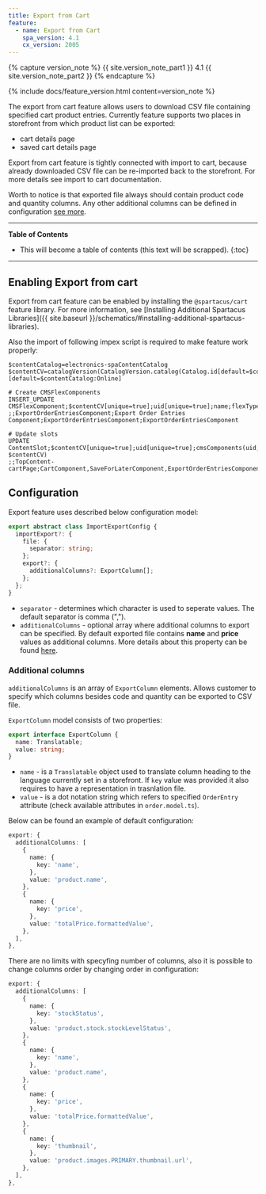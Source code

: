 ```yaml
---
title: Export from Cart
feature:
  - name: Export from Cart
    spa_version: 4.1
    cx_version: 2005
---
```


{% capture version_note %}
{{ site.version_note_part1 }} 4.1 {{ site.version_note_part2 }}
{% endcapture %}

{% include docs/feature_version.html content=version_note %}

The export from cart feature allows users to download CSV file containing specified cart product entries. Currently feature supports two places in storefront from which product list can be exported:

- cart details page
- saved cart details page

Export from cart feature is tightly connected with import to cart, because already downloaded CSV file can be re-imported back to the storefront. For more details see import to cart documentation.

Worth to notice is that exported file always should contain product code and quantity columns. Any other additional columns can be defined in configuration [see more](#additional-columns).

---

**Table of Contents**

- This will become a table of contents (this text will be scrapped).
  {:toc}

---

## Enabling Export from cart

Export from cart feature can be enabled by installing the `@spartacus/cart` feature library. For more information, see [Installing Additional Spartacus Libraries]({{ site.baseurl }}/schematics/#installing-additional-spartacus-libraries).

Also the import of following impex script is required to make feature work properly:

```
$contentCatalog=electronics-spaContentCatalog
$contentCV=catalogVersion(CatalogVersion.catalog(Catalog.id[default=$contentCatalog]),CatalogVersion.version[default=Online])[default=$contentCatalog:Online]

# Create CMSFlexComponents
INSERT_UPDATE CMSFlexComponent;$contentCV[unique=true];uid[unique=true];name;flexType;&componentRef
;;ExportOrderEntriesComponent;Export Order Entries Component;ExportOrderEntriesComponent;ExportOrderEntriesComponent

# Update slots
UPDATE ContentSlot;$contentCV[unique=true];uid[unique=true];cmsComponents(uid, $contentCV)
;;TopContent-cartPage;CartComponent,SaveForLaterComponent,ExportOrderEntriesComponent
```

## Configuration

Export feature uses described below configuration model:

```ts
export abstract class ImportExportConfig {
  importExport?: {
    file: {
      separator: string;
    };
    export?: {
      additionalColumns?: ExportColumn[];
    };
  };
}
```

- `separator` - determines which character is used to seperate values. The default separator is comma (",").
- `additionalColumns` - optional array where additional columns to export can be specified. By default exported file contains **name** and **price** values as additional columns. More details about this property can be found [here](#additional-columns).

### Additional columns

`additionalColumns` is an array of `ExportColumn` elements. Allows customer to specify which columns besides code and quantity can be exported to CSV file.

`ExportColumn` model consists of two properties:

```ts
export interface ExportColumn {
  name: Translatable;
  value: string;
}
```

- `name` - is a `Translatable` object used to translate column heading to the language currently set in a storefront. If `key` value was provided it also requires to have a representation in trasnlation file.
- `value` - is a dot notation string which refers to specified `OrderEntry` attribute (check available attributes in `order.model.ts`).

Below can be found an example of default configuration:

```ts
export: {
  additionalColumns: [
    {
      name: {
        key: 'name',
      },
      value: 'product.name',
    },
    {
      name: {
        key: 'price',
      },
      value: 'totalPrice.formattedValue',
    },
  ],
},
```

There are no limits with specyfing number of columns, also it is possible to change columns order by changing order in configuration:

```ts
export: {
  additionalColumns: [
    {
      name: {
        key: 'stockStatus',
      },
      value: 'product.stock.stockLevelStatus',
    },
    {
      name: {
        key: 'name',
      },
      value: 'product.name',
    },
    {
      name: {
        key: 'price',
      },
      value: 'totalPrice.formattedValue',
    },
    {
      name: {
        key: 'thumbnail',
      },
      value: 'product.images.PRIMARY.thumbnail.url',
    },
  ],
},
```
